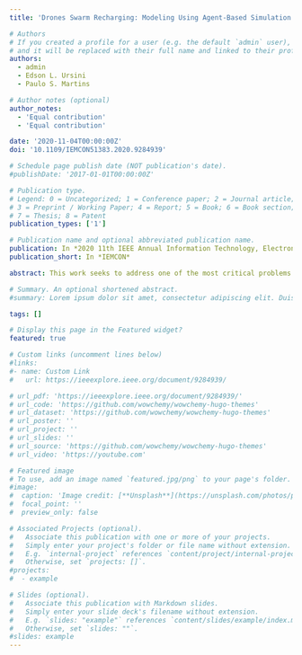 ```yaml
---
title: 'Drones Swarm Recharging: Modeling Using Agent-Based Simulation'

# Authors
# If you created a profile for a user (e.g. the default `admin` user), write the username (folder name) here
# and it will be replaced with their full name and linked to their profile.
authors:
  - admin
  - Edson L. Ursini
  - Paulo S. Martins

# Author notes (optional)
author_notes:
  - 'Equal contribution'
  - 'Equal contribution'

date: '2020-11-04T00:00:00Z'
doi: '10.1109/IEMCON51383.2020.9284939'

# Schedule page publish date (NOT publication's date).
#publishDate: '2017-01-01T00:00:00Z'

# Publication type.
# Legend: 0 = Uncategorized; 1 = Conference paper; 2 = Journal article;
# 3 = Preprint / Working Paper; 4 = Report; 5 = Book; 6 = Book section;
# 7 = Thesis; 8 = Patent
publication_types: ['1']

# Publication name and optional abbreviated publication name.
publication: In *2020 11th IEEE Annual Information Technology, Electronics and Mobile Communication Conference (IEMCON)*
publication_short: In *IEMCON*

abstract: This work seeks to address one of the most critical problems of Flying Ad Hoc Networks (FANET), which is the issue of recharging batteries coordination. For recharges to be carried out in the best possible way, the number of load devices (Base Stations) should not be excessively high so as not to burden the network. On the other hand, it is also necessary that when the drones want to recharge, there must always be a source of energy available. For this, we propose internal estimators that provide intelligence to the drones to try to predict the next charger attendance rate. The drones will not have communication with each other to recharge coordination but will continue to communicate concerning other routine activities (note that this communication is not considered in the scope of this model), that is, for recharging the batteries’ coordination, there will be no energy expenditure on communication. The verification of the suitability of the proposal is done through Agent-Based Simulation and the use of three different policies for decision making. This will enable an approach that aims to optimize the operation of the system through a Nash equilibrium.

# Summary. An optional shortened abstract.
#summary: Lorem ipsum dolor sit amet, consectetur adipiscing elit. Duis posuere tellus ac convallis placerat. Proin tincidunt magna sed ex sollicitudin condimentum.

tags: []

# Display this page in the Featured widget?
featured: true

# Custom links (uncomment lines below)
#links:
#- name: Custom Link
#   url: https://ieeexplore.ieee.org/document/9284939/

# url_pdf: 'https://ieeexplore.ieee.org/document/9284939/'
# url_code: 'https://github.com/wowchemy/wowchemy-hugo-themes'
# url_dataset: 'https://github.com/wowchemy/wowchemy-hugo-themes'
# url_poster: ''
# url_project: ''
# url_slides: ''
# url_source: 'https://github.com/wowchemy/wowchemy-hugo-themes'
# url_video: 'https://youtube.com'

# Featured image
# To use, add an image named `featured.jpg/png` to your page's folder.
#image:
#  caption: 'Image credit: [**Unsplash**](https://unsplash.com/photos/pLCdAaMFLTE)'
#  focal_point: ''
#  preview_only: false

# Associated Projects (optional).
#   Associate this publication with one or more of your projects.
#   Simply enter your project's folder or file name without extension.
#   E.g. `internal-project` references `content/project/internal-project/index.md`.
#   Otherwise, set `projects: []`.
#projects:
#  - example

# Slides (optional).
#   Associate this publication with Markdown slides.
#   Simply enter your slide deck's filename without extension.
#   E.g. `slides: "example"` references `content/slides/example/index.md`.
#   Otherwise, set `slides: ""`.
#slides: example
---
```





